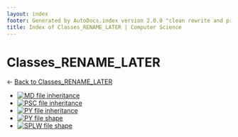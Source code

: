 ```yaml
---
layout: index
footer: Generated by AutoDocs.index version 2.0.0 "clean rewrite and preprocessing" ⓒ Starwort, 2020
title: Index of Classes_RENAME_LATER | Computer Science
---
```


# Classes_RENAME_LATER

← [Back to Classes_RENAME_LATER](..)

- [![MD file](https://img.icons8.com/windows/512/4a90e2/regular-document.png) inheritance](_preprocess/Paper_2/section_2/classes_RENAME_LATER/inheritance.md)
- [![PSC file](https://img.icons8.com/windows/512/4a90e2/code-file.png) inheritance](_preprocess/Paper_2/section_2/classes_RENAME_LATER/inheritance.psc)
- [![PY file](https://img.icons8.com/windows/512/4a90e2/py.png) inheritance](_preprocess/Paper_2/section_2/classes_RENAME_LATER/inheritance.py)
- [![PY file](https://img.icons8.com/windows/512/4a90e2/py.png) shape](_preprocess/Paper_2/section_2/classes_RENAME_LATER/shape.py)
- [![SPLW file](https://starwort.github.io/computer-science/icon-splw.png) shape](_preprocess/Paper_2/section_2/classes_RENAME_LATER/shape.splw)
